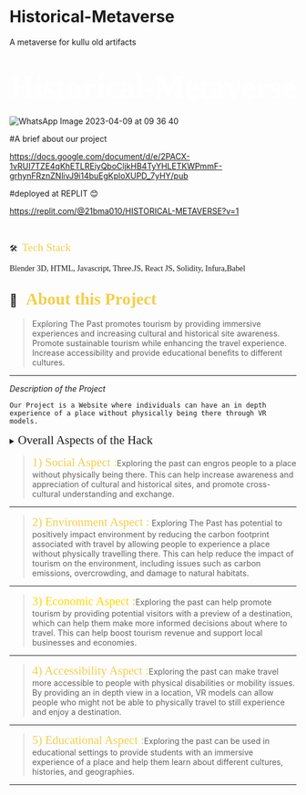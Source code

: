 # Historical-Metaverse
A metaverse for kullu old artifacts


# <span style="color:#fff; font-family: 'Bebas Neue'; font-size: 2em;">Historical-Metaverse </span>

![WhatsApp Image 2023-04-09 at 09 36 40](https://user-images.githubusercontent.com/99817664/230755606-69c80d22-0a23-4824-af17-a348a27af208.jpg)




#A brief about our project

https://docs.google.com/document/d/e/2PACX-1vRUI7TZE4qKhETLREiyQboCljkHB4TyYHLETKWPmmF-grhynFRznZNlivJ9i14buEgKploXUPD_7yHY/pub

#deployed at REPLIT 😊

https://replit.com/@21bma010/HISTORICAL-METAVERSE?v=1


<br>


🛠 &nbsp;<span style="color: #f2cf4a; font-family: Babas; font-size: 1.4em;">Tech Stack

</span> 

<span style="font-family: 'Arial, Helvetica, sans-serif';"> Blender 3D, HTML, Javascript, Three.JS, React JS, Solidity, Infura,Babel
 </span>
 

## 🔭 &nbsp; <span style="color: #f2cf4a; font-family: Babas; font-size: 1.4em;">About this Project
</span>

>Exploring The Past promotes tourism by providing immersive experiences and increasing cultural and historical site awareness.
>Promote sustainable tourism while enhancing the travel experience.
>Increase accessibility and provide educational benefits to different cultures.

</span>


----

*Description of the Project*

``Our Project is a Website where individuals can have an in depth experience of a place without physically being there through VR models.``
<details>
           <summary><span style="font-family:Papyrus; font-size:1.5em;">Overall Aspects of the Hack
</span></summary>
           <p></p>
         </details>
         


><span style="color: #f2cf4a; font-family: Babas; font-size: 1.5em;">1) Social Aspect
:</span>Exploring the past can engros people to a place without physically being there. This can help increase awareness and appreciation of cultural and historical sites, and promote cross-cultural understanding and exchange.
</span>



----
><span style="color: #f2cf4a; font-family: Babas; font-size: 1.5em;">2) Environment Aspect
:</span>
Exploring The Past has potential to positively impact environment by reducing the carbon footprint associated with travel by allowing people to experience a place without physically travelling there. This can help reduce the impact of tourism on the environment, including issues such as carbon emissions, overcrowding, and damage to natural habitats.



----

><span style="color:gold; font-family: Babas; font-size: 1.5em;">3) Economic Aspect
:</span>Exploring the past can help promote tourism by providing potential visitors with a preview of a destination, which can help them make more informed decisions about where to travel. This can help boost tourism revenue and support local businesses and economies.



----

><span style="color: #f2cf4a; font-family: Babas; font-size: 1.5em;">4) Accessibility Aspect
:</span>Exploring the past can make travel more accessible to people with physical disabilities or mobility issues. By providing an in depth view in a location, VR models can allow people who might not be able to physically travel to still experience and enjoy a destination.



----

><span style="color: #f2cf4a; font-family: Babas; font-size: 1.5em;">5) Educational Aspect
:</span>Exploring the past can be used in educational settings to provide students with an immersive experience of a place and help them learn about different cultures, histories, and geographies.



----
